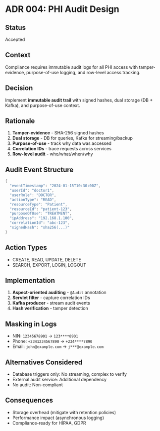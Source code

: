 # ADR 004: PHI Audit Design

## Status
Accepted

## Context
Compliance requires immutable audit logs for all PHI access with tamper-evidence, purpose-of-use logging, and row-level access tracking.

## Decision
Implement **immutable audit trail** with signed hashes, dual storage (DB + Kafka), and purpose-of-use context.

## Rationale
1. **Tamper-evidence** - SHA-256 signed hashes
2. **Dual storage** - DB for queries, Kafka for streaming/backup
3. **Purpose-of-use** - track why data was accessed
4. **Correlation IDs** - trace requests across services
5. **Row-level audit** - who/what/when/why

## Audit Event Structure
```java
{
  "eventTimestamp": "2024-01-15T10:30:00Z",
  "userId": "doctor1",
  "userRole": "DOCTOR",
  "actionType": "READ",
  "resourceType": "Patient",
  "resourceId": "patient-123",
  "purposeOfUse": "TREATMENT",
  "ipAddress": "192.168.1.100",
  "correlationId": "abc-123",
  "signedHash": "sha256(...)"
}
```

## Action Types
- CREATE, READ, UPDATE, DELETE
- SEARCH, EXPORT, LOGIN, LOGOUT

## Implementation
1. **Aspect-oriented auditing** - `@Audit` annotation
2. **Servlet filter** - capture correlation IDs
3. **Kafka producer** - stream audit events
4. **Hash verification** - tamper detection

## Masking in Logs
- NIN: `12345678901` → `123****8901`
- Phone: `+2341234567890` → `+234****7890`
- Email: `john@example.com` → `j***@example.com`

## Alternatives Considered
- Database triggers only: No streaming, complex to verify
- External audit service: Additional dependency
- No audit: Non-compliant

## Consequences
- Storage overhead (mitigate with retention policies)
- Performance impact (asynchronous logging)
- Compliance-ready for HIPAA, GDPR

